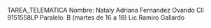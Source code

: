 TAREA_TELEMATICA
Nombre: Nataly Adriana Fernandez Ovando 
CI: 9151558LP 
Paralelo: B (martes de 16 a 18)
Lic.Ramiro Gallardo 
